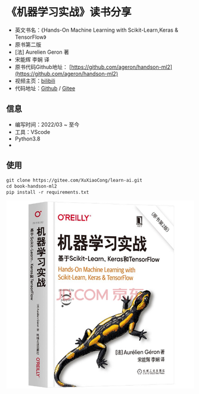 # 《机器学习实战》读书分享

* 英文书名：《Hands-On Machine Learning with Scikit-Learn,Keras & TensorFlow》
* 原书第二版
* [法] Aurelien Geron 著
* 宋能辉 李娴 译
* 原书代码Github地址： [https://github.com/ageron/handson-ml2](https://github.com/ageron/handson-ml2)
* 视频主页：[bilibili]()
* 代码地址：[Github]() / [Gitee](https://gitee.com/XuXiaoCong/learn-ai.git)

## 信息
* 编写时间：2022/03 ~ 至今
* 工具：VScode
* Python3.8
* 

## 使用

```shell
git clone https://gitee.com/XuXiaoCong/learn-ai.git
cd book-handson-ml2
pip install -r requirements.txt
```

![《机器学习实战》](book-cover.jpg)